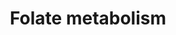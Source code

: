 ---
annotations:
- id: PW:0000140
  parent: regulatory pathway
  type: Pathway Ontology
  value: folate metabolic pathway
authors:
- MaintBot
- Khanspers
- Egonw
- Mkutmon
- Eweitz
citedin: ''
communities: []
description: The folic acid-centred micronutrient biological network. The most relevant
  biochemical processes related to folic acid in the context of metabolism, oxidation
  and inflammation are represented. Also, the compartmental separation (intracellular
  vs. plasma) is presented, identifying the folic acid centred plasma metabolome.
last-edited: 2025-08-11
ndex: null
organisms:
- Bos taurus
redirect_from:
- /index.php/Pathway:WP1075
- /instance/WP1075
- /instance/WP1075_r140272
revision: r140272
schema-jsonld:
- '@context': https://schema.org/
  '@id': https://wikipathways.github.io/pathways/WP1075.html
  '@type': Dataset
  creator:
    '@type': Organization
    name: WikiPathways
  description: The folic acid-centred micronutrient biological network. The most relevant
    biochemical processes related to folic acid in the context of metabolism, oxidation
    and inflammation are represented. Also, the compartmental separation (intracellular
    vs. plasma) is presented, identifying the folic acid centred plasma metabolome.
  keywords:
  - ' S-Adenosylhomocysteine'
  - ' S-Adenosylmethionine'
  - 10-Formyl-THF
  - 5,10-Methenyl-THF
  - 5,10-Methylene-THF
  - 5-Formyl-THF
  - 5-methyl-THF
  - 8-Isoprostaglandin F2a
  - 8-OHdG
  - ABCA1
  - ADP
  - AHCY
  - ALB
  - APOA1
  - APOB
  - ATP
  - CAT
  - CBS
  - CCL2
  - CRP
  - CSF1
  - CTH
  - Chlorine
  - Cholesterol
  - Cob(I)alamin
  - Cob(II)alamin
  - Cystathionine
  - Cysteine
  - DHFR
  - Dihydrofolate
  - F2
  - F2-Isoprostane
  - F7
  - FAD
  - FGAR
  - FLAD1
  - FMN
  - FOLR1
  - FOLR2
  - Folate
  - Folic acid
  - Fructosamine
  - GAR
  - GART
  - GPX 4
  - GPX2
  - GPX3
  - GPX6
  - Glucose
  - Glycine
  - HBA
  - HBG
  - HDL
  - HDL-C
  - HDL/APOA1
  - HDL/SAA
  - HNO₂
  - HOCl
  - Heme
  - Homocysteine
  - H₂O
  - H₂O₂
  - ICAM1
  - IFNG
  - IL1B
  - IL2
  - IL4
  - IL6
  - INSR
  - Iron
  - L-Arginine
  - LDL
  - LDLR
  - MAT1A
  - MPO
  - MTHFD1
  - MTHFD2
  - MTHFR
  - MTHFS
  - MTR
  - MTRR
  - Magnesium
  - Manganese
  - Methionine
  - NADP+
  - NADPH
  - NFKB1
  - NFKB2
  - 'NO'
  - NO₂
  - Nitrotyrosine
  - O3
  - ONOO/ONOOH
  - O₂
  - PGE1
  - PGE2
  - PGF2a
  - PLAT
  - PLG
  - Pyridoxal 5'-phosphate
  - RELA
  - RFK
  - RNS
  - Riboflavin
  - S-nitrosohomocysteine
  - SAA4
  - SCARB1
  - SERPINA3-7
  - SERPINE1
  - SHMT1
  - SHMT2
  - SLC19A1
  - SLC46A1
  - SOD1
  - SOD2
  - SOD3
  - Serine
  - TAG
  - THF
  - TNF
  - TP53
  - Tetrahydrobiopterin
  - Thromboxane A2
  - Thromboxane B2
  - VLDL
  - VLDL-TAG
  - VLDL/APOB
  - Zinc
  - oxLDL
  license: CC0
  name: Folate metabolism
seo: CreativeWork
title: Folate metabolism
wpid: WP1075
---